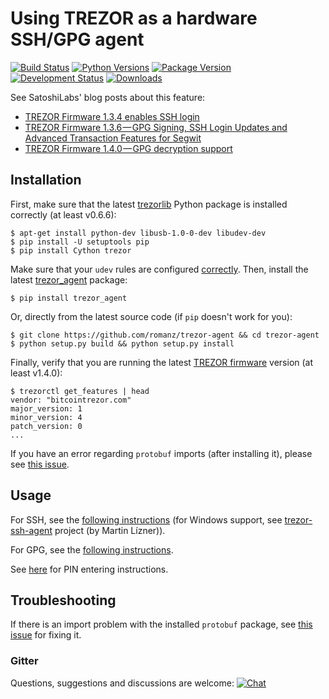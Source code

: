 # Using TREZOR as a hardware SSH/GPG agent

[![Build Status](https://travis-ci.org/romanz/trezor-agent.svg?branch=master)](https://travis-ci.org/romanz/trezor-agent)
[![Python Versions](https://img.shields.io/pypi/pyversions/trezor_agent.svg)](https://pypi.python.org/pypi/trezor_agent/)
[![Package Version](https://img.shields.io/pypi/v/trezor_agent.svg)](https://pypi.python.org/pypi/trezor_agent/)
[![Development Status](https://img.shields.io/pypi/status/trezor_agent.svg)](https://pypi.python.org/pypi/trezor_agent/)
[![Downloads](https://img.shields.io/pypi/dm/trezor_agent.svg)](https://pypi.python.org/pypi/trezor_agent/)

See SatoshiLabs' blog posts about this feature:

- [TREZOR Firmware 1.3.4 enables SSH login](https://medium.com/@satoshilabs/trezor-firmware-1-3-4-enables-ssh-login-86a622d7e609)
- [TREZOR Firmware 1.3.6 — GPG Signing, SSH Login Updates and Advanced Transaction Features for Segwit](https://medium.com/@satoshilabs/trezor-firmware-1-3-6-20a7df6e692)
- [TREZOR Firmware 1.4.0 — GPG decryption support](https://www.reddit.com/r/TREZOR/comments/50h8r9/new_trezor_firmware_fidou2f_and_initial_ethereum/d7420q7/)

## Installation

First, make sure that the latest [trezorlib](https://pypi.python.org/pypi/trezor) Python package
is installed correctly (at least v0.6.6):

	$ apt-get install python-dev libusb-1.0-0-dev libudev-dev
	$ pip install -U setuptools pip
	$ pip install Cython trezor

Make sure that your `udev` rules are configured [correctly](https://doc.satoshilabs.com/trezor-user/settingupchromeonlinux.html#manual-configuration-of-udev-rules).
Then, install the latest [trezor_agent](https://pypi.python.org/pypi/trezor_agent) package:

	$ pip install trezor_agent

Or, directly from the latest source code (if `pip` doesn't work for you):

	$ git clone https://github.com/romanz/trezor-agent && cd trezor-agent
	$ python setup.py build && python setup.py install

Finally, verify that you are running the latest [TREZOR firmware](https://wallet.mytrezor.com/data/firmware/releases.json) version (at least v1.4.0):

	$ trezorctl get_features | head
	vendor: "bitcointrezor.com"
	major_version: 1
	minor_version: 4
	patch_version: 0
	...

If you have an error regarding `protobuf` imports (after installing it), please see [this issue](https://github.com/romanz/trezor-agent/issues/28).

## Usage

For SSH, see the [following instructions](README-SSH.md) (for Windows support,
see [trezor-ssh-agent](https://github.com/martin-lizner/trezor-ssh-agent) project (by Martin Lízner)).

For GPG, see the [following instructions](README-GPG.md).

See [here](https://github.com/romanz/python-trezor#pin-entering) for PIN entering instructions.

## Troubleshooting

If there is an import problem with the installed `protobuf` package,
see [this issue](https://github.com/romanz/trezor-agent/issues/28) for fixing it.

### Gitter

Questions, suggestions and discussions are welcome: [![Chat](https://badges.gitter.im/romanz/trezor-agent.svg)](https://gitter.im/romanz/trezor-agent)
